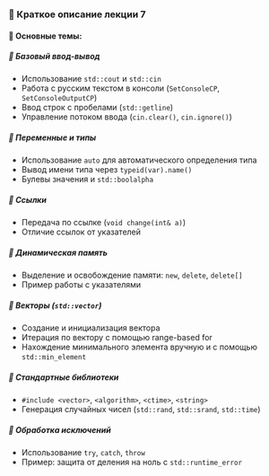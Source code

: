 ### 📌 Краткое описание лекции 7

#### 🔹 Основные темы:  


##### 📌 Базовый ввод-вывод
- Использование `std::cout` и `std::cin`
- Работа с русским текстом в консоли (`SetConsoleCP`, `SetConsoleOutputCP`)
- Ввод строк с пробелами (`std::getline`)
- Управление потоком ввода (`cin.clear()`, `cin.ignore()`)

##### 📌 Переменные и типы
- Использование `auto` для автоматического определения типа
- Вывод имени типа через `typeid(var).name()`
- Булевы значения и `std::boolalpha`

##### 📌 Ссылки
- Передача по ссылке (`void change(int& a)`)
- Отличие ссылок от указателей

##### 📌 Динамическая память
- Выделение и освобождение памяти: `new`, `delete`, `delete[]`
- Пример работы с указателями

##### 📌 Векторы (`std::vector`)
- Создание и инициализация вектора
- Итерация по вектору с помощью range-based for
- Нахождение минимального элемента вручную и с помощью `std::min_element`

##### 📌 Стандартные библиотеки
- `#include <vector>`, `<algorithm>`, `<ctime>`, `<string>`
- Генерация случайных чисел (`std::rand`, `std::srand`, `std::time`)

##### 📌 Обработка исключений
- Использование `try`, `catch`, `throw`
- Пример: защита от деления на ноль с `std::runtime_error`